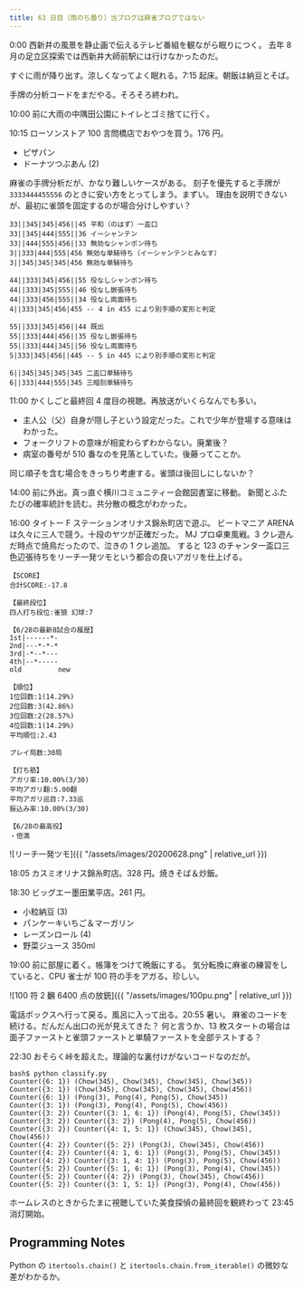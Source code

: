 ```yaml
---
title: 63 日目（雨のち曇り）当ブログは麻雀ブログではない
---
```


0:00 西新井の風景を静止画で伝えるテレビ番組を観ながら眠りにつく。
去年 8 月の足立区探索では西新井大師前駅には行けなかったのだ。

すぐに雨が降り出す。涼しくなってよく眠れる。7:15 起床。朝飯は納豆とそば。

手牌の分析コードをまだやる。そろそろ終われ。

10:00 前に大雨の中隅田公園にトイレとゴミ捨てに行く。

10:15 ローソンストア 100 言問橋店でおやつを買う。176 円。

* ピザパン
* ドーナツつぶあん (2)

麻雀の手牌分析だが、かなり難しいケースがある。
刻子を優先すると手牌が `3333444455556` のときに安い方をとってしまう。まずい。
理由を説明できないが、最初に雀頭を固定するのが場合分けしやすい？

```text
33||345|345|456||45 平和（のはず）一盃口
33||345|444|555||36 イーシャンテン
33||444|555|456||33 無効なシャンポン待ち
3||333|444|555|456 無効な単騎待ち（イーシャンテンとみなす）
3||345|345|345|456 無効な単騎待ち

44||333|345|456||55 役なしシャンポン待ち
44||333|345|555||46 役なし嵌張待ち
44||333|456|555||34 役なし両面待ち
4||333|345|456|455 -- 4 in 455 により別手順の変形と判定

55||333|345|456||44 既出
55||333|444|456||35 役なし嵌張待ち
55||333|444|345||56 役なし両面待ち
5|333|345|456||445 -- 5 in 445 により別手順の変形と判定

6||345|345|345|345 二盃口単騎待ち
6||333|444|555|345 三暗刻単騎待ち
```

11:00 かくしごと最終回 4 度目の視聴。再放送がいくらなんでも多い。

* 主人公（父）自身が隠し子という設定だった。これで少年が登場する意味はわかった。
* フォークリフトの意味が相変わらずわからない。廃業後？
* 病室の番号が 510 番なのを見落としていた。後藤ってことか。

同じ順子を含む場合をきっちり考慮する。雀頭は後回しにしないか？

14:00 前に外出。真っ直ぐ横川コミュニティー会館図書室に移動。
新聞とふたたびの確率統計を読む。共分散の概念がわかった。

16:00 タイトー F ステーションオリナス錦糸町店で遊ぶ。
ビートマニア ARENA は久々に三人で競う。十段のヤツが正確だった。
MJ プロ卓東風戦。3 クレ遊んだ時点で焼鳥だったので、泣きの 1 クレ追加。
すると 123 のチャンタ一盃口三色辺張待ちをリーチ一発ツモという都合の良いアガリを仕上げる。

```text
【SCORE】
合計SCORE:-17.8

【最終段位】
四人打ち段位:雀狼 幻球:7

【6/28の最新8試合の履歴】
1st|------*-
2nd|---*-*-*
3rd|-*--*---
4th|--*-----
old         new

【順位】
1位回数:1(14.29%)
2位回数:3(42.86%)
3位回数:2(28.57%)
4位回数:1(14.29%)
平均順位:2.43

プレイ局数:30局

【打ち筋】
アガリ率:10.00%(3/30)
平均アガリ翻:5.00翻
平均アガリ巡目:7.33巡
振込み率:10.00%(3/30)

【6/28の最高役】
・倍満
```

![リーチ一発ツモ]({{ "/assets/images/20200628.png" | relative_url }})

18:05 カスミオリナス錦糸町店。328 円。焼きそば＆炒飯。

18:30 ビッグエー墨田業平店。261 円。

* 小粒納豆 (3)
* パンケーキいちご＆マーガリン
* レーズンロール (4)
* 野菜ジュース 350ml

19:00 前に部屋に着く。帳簿をつけて晩飯にする。
気分転換に麻雀の練習をしていると、CPU 雀士が 100 符の手をアガる。珍しい。

![100 符 2 飜 6400 点の放銃]({{ "/assets/images/100pu.png" | relative_url }})

電話ボックスへ行って戻る。風呂に入って出る。20:55 暑い。
麻雀のコードを続ける。だんだん出口の光が見えてきた？
何と言うか、13 枚スタートの場合は面子ファーストと雀頭ファーストと単騎ファーストを全部テストする？

22:30 おそらく峠を超えた。理論的な裏付けがないコードなのだが。

```console
bash$ python classify.py
Counter({6: 1}) (Chow(345), Chow(345), Chow(345), Chow(345))
Counter({3: 1}) (Chow(345), Chow(345), Chow(345), Chow(456))
Counter({6: 1}) (Pong(3), Pong(4), Pong(5), Chow(345))
Counter({3: 1}) (Pong(3), Pong(4), Pong(5), Chow(456))
Counter({3: 2}) Counter({3: 1, 6: 1}) (Pong(4), Pong(5), Chow(345))
Counter({3: 2}) Counter({3: 2}) (Pong(4), Pong(5), Chow(456))
Counter({3: 2}) Counter({4: 1, 5: 1}) (Chow(345), Chow(345), Chow(456))
Counter({4: 2}) Counter({5: 2}) (Pong(3), Chow(345), Chow(456))
Counter({4: 2}) Counter({4: 1, 6: 1}) (Pong(3), Pong(5), Chow(345))
Counter({4: 2}) Counter({3: 1, 4: 1}) (Pong(3), Pong(5), Chow(456))
Counter({5: 2}) Counter({5: 1, 6: 1}) (Pong(3), Pong(4), Chow(345))
Counter({5: 2}) Counter({4: 2}) (Pong(3), Chow(345), Chow(456))
Counter({5: 2}) Counter({3: 1, 5: 1}) (Pong(3), Pong(4), Chow(456))
```

ホームレスのときからたまに視聴していた美食探偵の最終回を観終わって
23:45 消灯開始。

## Programming Notes

Python の `itertools.chain()` と `itertools.chain.from_iterable()` の微妙な差がわかるか。

